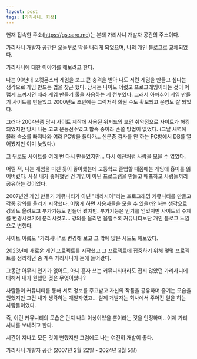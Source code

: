 ```yaml
---
layout: post
tags: [가리사니, 회상]
---
```


현재 접속한 주소(https://gs.saro.me)는 본래 가리사니 개발자 공간의 주소이다.

가리사니 개발자 공간은 오늘부로 막을 내리게 되었으며, 나의 개인 블로그로 교체되었다.

가리사니에 대한 이야기를 해보려고 한다.

나는 90년대 포켓몬스터 게임을 보고 큰 충격을 받아 나도 저런 게임을 만들고 싶다는 생각으로 게임 만드는 법을 찾곤 했다.
당시는 나이도 어렸고 프로그래밍이라는 것이 어렵게 느껴지던 때라 게임 만들기 툴을 사용하는 게 전부였다.
그래서 아마추어 게임 만들기 사이트를 만들었고 2000년도 초반에는 그럭저럭 회원 수도 확보되고 운영도 잘 되었다.

그러다 2004년쯤 당시 사이트 제작에 사용된 위저드의 보안 취약점으로 사이트가 해킹되었지만 당시 나는 고교 운동선수였고 합숙 중이라 손쓸 방법이 없었다.
(그날 새벽에 몰래 숙소를 빠져나와 여러 PC방을 돌다가... 신분증 검사를 안 하는 PC방에서 DB를 열어봤지만 이미 늦었다.)

그 뒤로도 사이트를 여러 번 다시 만들었지만...
다시 예전처럼 사람을 모을 수 없었다.

어릴 적, 나는 게임을 미친 듯이 좋아했는데 고등학교 졸업할 때쯤에는 게임에 흥미를 잃어버렸다.
사실 내가 좋아했던 건 게임이 아닌 프로그램을 만들고 배포하고 사람들끼리 공유하는 것이었다.

2007년엔 게임 만들기 커뮤니티가 아닌 "테라시아"라는 프로그래밍 커뮤니티를 만들고 각종 강의를 올리기 시작했다.
어떻게 하면 사용자들을 모을 수 있을까? 하는 생각으로 강의도 올려보고 부가기능도 만들어 봤지만.
부가기능은 인기를 얻었지만 사이트의 주제를 변경시켰기에 분리시켰고...
강의를 올리면 올릴수록 커뮤니티보단 개인 블로그 느낌으로 변했다.

사이트 이름도 "가리사니"로 변경해 보고 그 밖에 많은 시도도 해보았다.

2023년에 새로운 개인 프로젝트를 시작했고
그 프로젝트에 집중하기 위해 몇몇 프로젝트를 정리하던 중 계속 가리사니가 눈에 들어왔다.

그동안 아무리 인기가 없어도, 아니 혼자 쓰는 커뮤니티더라도 접지 않았던 가리사니에 대해서 내가 원했던 것은 무엇이었나?

사람들이 커뮤니티를 통해 서로 정보를 주고받고 자신의 작품을 공유하며 즐기는 모습을 원했지만 그건 내가 생각하는 개발자였고...
실제 개발자는 회사에서 주어진 일을 하는 사람들이었다.

즉, 이런 커뮤니티의 모습은 단지 나의 이상이었을 뿐이라는 것을 인정하며.. 이제 가리사니를 보내려고 한다.

시간이 지나고 모든 것이 변했지만
그럼에도 나는 여전히 개발이 좋다.

가리사니 개발자 공간 (2007년 2월 22일 - 2024년 2월 5일)
